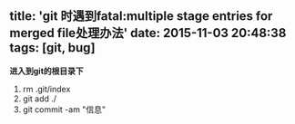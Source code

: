 title: 'git 时遇到fatal:multiple stage entries for merged file处理办法'
date: 2015-11-03 20:48:38
tags: [git, bug]
---

**进入到git的根目录下**
1. rm .git/index
2. git add ./
3. git commit -am "信息"